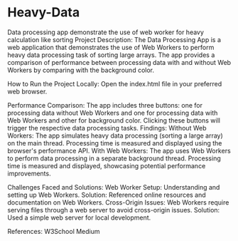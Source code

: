 # Heavy-Data
Data processing app demonstrate the use of web worker for heavy calculation like sorting
Project Description:
The Data Processing App is a web application that demonstrates the use of Web Workers to perform heavy data processing task of sorting large arrays. The app provides a comparison of performance between processing data with and without Web Workers by comparing with the background color.

How to Run the Project Locally:
Open the index.html file in your preferred web browser.

Performance Comparison:
The app includes three buttons: one for processing data without Web Workers and one for processing data with Web Workers and other for background color. Clicking these buttons will trigger the respective data processing tasks.
Findings:
Without Web Workers:
The app simulates heavy data processing (sorting a large array) on the main thread.
Processing time is measured and displayed using the browser's performance API.
With Web Workers:
The app uses Web Workers to perform data processing in a separate background thread.
Processing time is measured and displayed, showcasing potential performance improvements.

Challenges Faced and Solutions:
Web Worker Setup:
Understanding and setting up Web Workers.
Solution: Referenced online resources and documentation on Web Workers.
Cross-Origin Issues:
Web Workers require serving files through a web server to avoid cross-origin issues.
Solution: Used a simple web server for local development.

References:
W3School
Medium
